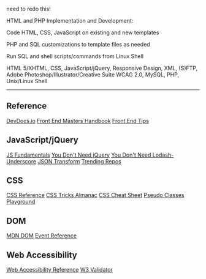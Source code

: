 need to redo this!

HTML and PHP Implementation and Development:

Code HTML, CSS, JavaScript on existing and new templates

PHP and SQL customizations to template files as needed

Run SQL and shell scripts/commands from Linux Shell

HTML 5/XHTML, CSS, JavaScript/jQuery, Responsive Design, XML, (S)FTP, Adobe Photoshop/Illustrator/Creative Suite
WCAG 2.0, MySQL, PHP, Unix/Linux Shell

---

## Reference

[DevDocs.io](https://devdocs.io/)
[Front End Masters Handbook](https://frontendmasters.com/books/front-end-handbook/2018/)
[Front End Tips](https://30secondsofinterviews.org/)

## JavaScript/jQuery

[JS Fundamentals](https://medium.freecodecamp.org/learn-these-javascript-fundamentals-and-become-a-better-developer-2a031a0dc9cf)
[You Don't Need jQuery](https://github.com/nefe/You-Dont-Need-jQuery)
[You Don't Need Lodash-Underscore](https://github.com/you-dont-need/You-Dont-Need-Lodash-Underscore)
[JSON Transform](https://github.com/transform-it/transform-www)
[Trending Repos](https://bestofjs.org/)

## CSS

[CSS Reference](https://cssreference.io/)
[CSS Tricks Almanac](https://css-tricks.com/almanac/)
[CSS Cheat Sheet](https://adam-marsden.co.uk/css-cheat-sheet)
[Pseudo Classes Playground](https://css-playground.com/view/33/css_pseudo_classes_playground)

## DOM

[MDN DOM](https://developer.mozilla.org/en-US/docs/Web/API/Document_Object_Model)
[Event Reference](https://developer.mozilla.org/en-US/docs/Web/Events)

## Web Accessibility

[Web Accessibility Reference](https://frontendmasters.com/books/front-end-handbook/2018/tools/accessibility.html)
[W3 Validator](https://validator.w3.org/)

